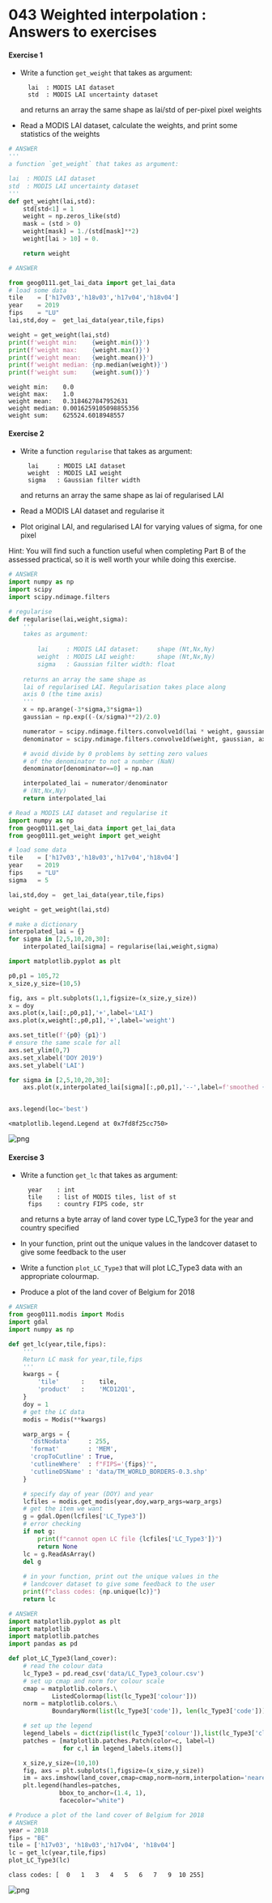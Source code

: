 # 043 Weighted interpolation : Answers to exercises

#### Exercise 1

* Write a function `get_weight` that takes as argument:
    
        lai  : MODIS LAI dataset
        std  : MODIS LAI uncertainty dataset 
        
  and returns an array the same shape as lai/std of per-pixel pixel weights
* Read a MODIS LAI dataset, calculate the weights, and print some statistics of the weights



```python
# ANSWER
'''
a function `get_weight` that takes as argument:

lai  : MODIS LAI dataset
std  : MODIS LAI uncertainty dataset 
'''
def get_weight(lai,std):
    std[std<1] = 1
    weight = np.zeros_like(std)
    mask = (std > 0)
    weight[mask] = 1./(std[mask]**2)
    weight[lai > 10] = 0.

    return weight
```


```python
# ANSWER

from geog0111.get_lai_data import get_lai_data
# load some data
tile    = ['h17v03','h18v03','h17v04','h18v04']
year    = 2019
fips    = "LU"
lai,std,doy =  get_lai_data(year,tile,fips)

weight = get_weight(lai,std)
print(f'weight min:    {weight.min()}')
print(f'weight max:    {weight.max()}')
print(f'weight mean:   {weight.mean()}')
print(f'weight median: {np.median(weight)}')
print(f'weight sum:    {weight.sum()}')
```

    weight min:    0.0
    weight max:    1.0
    weight mean:   0.3184627847952631
    weight median: 0.0016259105098855356
    weight sum:    625524.6018948557


#### Exercise 2

* Write a function `regularise` that takes as argument:
    
        lai     : MODIS LAI dataset
        weight  : MODIS LAI weight
        sigma   : Gaussian filter width
        
  and returns an array the same shape as lai of regularised LAI
* Read a MODIS LAI dataset and regularise it
* Plot original LAI, and regularised LAI for varying values of sigma, for one pixel

Hint: You will find such a function useful when completing Part B of the assessed practical, so it is well worth your while doing this exercise.


```python
# ANSWER
import numpy as np
import scipy
import scipy.ndimage.filters

# regularise
def regularise(lai,weight,sigma):
    '''
    takes as argument:
    
        lai     : MODIS LAI dataset:     shape (Nt,Nx,Ny)
        weight  : MODIS LAI weight:      shape (Nt,Nx,Ny)
        sigma   : Gaussian filter width: float
        
    returns an array the same shape as 
    lai of regularised LAI. Regularisation takes place along
    axis 0 (the time axis)
    '''
    x = np.arange(-3*sigma,3*sigma+1)
    gaussian = np.exp((-(x/sigma)**2)/2.0)

    numerator = scipy.ndimage.filters.convolve1d(lai * weight, gaussian, axis=0,mode='wrap')
    denominator = scipy.ndimage.filters.convolve1d(weight, gaussian, axis=0,mode='wrap')

    # avoid divide by 0 problems by setting zero values
    # of the denominator to not a number (NaN)
    denominator[denominator==0] = np.nan

    interpolated_lai = numerator/denominator
    # (Nt,Nx,Ny)
    return interpolated_lai

```


```python
# Read a MODIS LAI dataset and regularise it
import numpy as np
from geog0111.get_lai_data import get_lai_data
from geog0111.get_weight import get_weight

# load some data
tile    = ['h17v03','h18v03','h17v04','h18v04']
year    = 2019
fips    = "LU"
sigma   = 5

lai,std,doy =  get_lai_data(year,tile,fips)

weight = get_weight(lai,std)

# make a dictionary
interpolated_lai = {}
for sigma in [2,5,10,20,30]:
    interpolated_lai[sigma] = regularise(lai,weight,sigma)
```


```python
import matplotlib.pyplot as plt

p0,p1 = 105,72
x_size,y_size=(10,5)

fig, axs = plt.subplots(1,1,figsize=(x_size,y_size))
x = doy
axs.plot(x,lai[:,p0,p1],'+',label='LAI')
axs.plot(x,weight[:,p0,p1],'+',label='weight')

axs.set_title(f'{p0} {p1}')
# ensure the same scale for all
axs.set_ylim(0,7)
axs.set_xlabel('DOY 2019')
axs.set_ylabel('LAI')

for sigma in [2,5,10,20,30]:
    axs.plot(x,interpolated_lai[sigma][:,p0,p1],'--',label=f'smoothed {sigma}')


axs.legend(loc='best')
```




    <matplotlib.legend.Legend at 0x7fd8f25cc750>




    
![png](043_Weighted_interpolation_answers_files/043_Weighted_interpolation_answers_7_1.png)
    


#### Exercise 3

* Write a function `get_lc` that takes as argument:
    
        year    : int
        tile    : list of MODIS tiles, list of st
        fips    : country FIPS code, str
        
  and returns a byte array of land cover type LC_Type3 for the year and country specified
* In your function, print out the unique values in the landcover dataset to give some feedback to the user
* Write a function `plot_LC_Type3` that will plot LC_Type3 data with an appropriate colourmap.
* Produce a plot of the land cover of Belgium for 2018


```python
# ANSWER
from geog0111.modis import Modis
import gdal
import numpy as np

def get_lc(year,tile,fips):
    '''
    Return LC mask for year,tile,fips
    '''
    kwargs = {
        'tile'      :    tile,
        'product'   :    'MCD12Q1',
    }
    doy = 1
    # get the LC data
    modis = Modis(**kwargs)

    warp_args = {
      'dstNodata'     : 255,
      'format'        : 'MEM',
      'cropToCutline' : True,
      'cutlineWhere'  : f"FIPS='{fips}'",
      'cutlineDSName' : 'data/TM_WORLD_BORDERS-0.3.shp'
    }

    # specify day of year (DOY) and year
    lcfiles = modis.get_modis(year,doy,warp_args=warp_args)
    # get the item we want
    g = gdal.Open(lcfiles['LC_Type3'])
    # error checking
    if not g:
        print(f"cannot open LC file {lcfiles['LC_Type3']}")
        return None
    lc = g.ReadAsArray()
    del g
    
    # in your function, print out the unique values in the 
    # landcover dataset to give some feedback to the user
    print(f"class codes: {np.unique(lc)}")
    return lc
```


```python
# ANSWER
import matplotlib.pyplot as plt
import matplotlib
import matplotlib.patches
import pandas as pd

def plot_LC_Type3(land_cover):
    # read the colour data
    lc_Type3 = pd.read_csv('data/LC_Type3_colour.csv')   
    # set up cmap and norm for colour scale
    cmap = matplotlib.colors.\
            ListedColormap(list(lc_Type3['colour']))
    norm = matplotlib.colors.\
            BoundaryNorm(list(lc_Type3['code']), len(lc_Type3['code']))

    # set up the legend
    legend_labels = dict(zip(list(lc_Type3['colour']),list(lc_Type3['class'])))
    patches = [matplotlib.patches.Patch(color=c, label=l)
               for c,l in legend_labels.items()]

    x_size,y_size=(10,10)
    fig, axs = plt.subplots(1,figsize=(x_size,y_size))
    im = axs.imshow(land_cover,cmap=cmap,norm=norm,interpolation='nearest')
    plt.legend(handles=patches,
              bbox_to_anchor=(1.4, 1),
              facecolor="white")
```


```python
# Produce a plot of the land cover of Belgium for 2018
# ANSWER
year = 2018
fips = "BE"
tile = ['h17v03', 'h18v03','h17v04', 'h18v04']
lc = get_lc(year,tile,fips)
plot_LC_Type3(lc)
```

    class codes: [  0   1   3   4   5   6   7   9  10 255]



    
![png](043_Weighted_interpolation_answers_files/043_Weighted_interpolation_answers_11_1.png)
    

